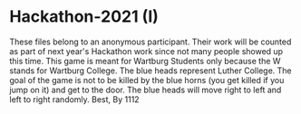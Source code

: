 # Hackathon-2021 (I)
These files belong to an anonymous participant. Their work will be counted as part of next year's Hackathon work since not many people showed up this time.
This game is meant for Wartburg Students only because the W stands for Wartburg College. The blue heads represent Luther College. The goal of the game is not to be killed by the blue horns (you get killed if you jump on it) and get to the door.  The blue heads will move right to left and left to right randomly. 
Best,
By 1112
